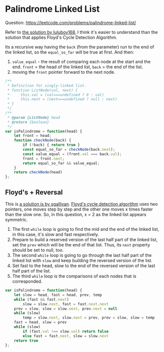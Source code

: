 # Palindrome Linked List

Question: https://leetcode.com/problems/palindrome-linked-list/

Refer to [the solution by luluboy168](https://leetcode.com/problems/palindrome-linked-list/solutions/2466602/python-3-different-approaches-detailed-explantion-easy-understand-beginner-friendly/), I think it's easier to understand than the solution that applies Floyd's Cycle Detection Algorithm.

Its a recursive way having the `back` (from the parameter) run to the end of the linked list, so the `equal_so_far` will be true at first. And then:

1. `value_equal` - the result of comparing each node at the start and the end. `front` = the head of the linked list, `back` = the end of the list.
2. moving the `front` pointer forward to the next node.

```javascript
/**
 * Definition for singly-linked list.
 * function ListNode(val, next) {
 *     this.val = (val===undefined ? 0 : val)
 *     this.next = (next===undefined ? null : next)
 * }
 */
/**
 * @param {ListNode} head
 * @return {boolean}
 */
var isPalindrome = function(head) {
    let front = head;
    function checkNode(back) {
        if (!back) { return true }
        const equal_so_far = checkNode(back.next);
        const value_equal = (front.val === back.val);
        front = front.next;
        return equal_so_far && value_equal;
    }
    return checkNode(head)
};
```

## Floyd's + Reversal

This is [a solution is by sgallivan](https://leetcode.com/problems/palindrome-linked-list/solutions/1137027/js-python-java-c-easy-floyd-s-reversal-solution-w-explanation/). [Floyd's cycle detection algorithm](https://en.wikipedia.org/wiki/Cycle_detection#Floyd's_tortoise_and_hare) uses two pointers, one moves step by step and the other one moves x times faster than the slow one. So, in this question, x = 2 as the linked list appears symmetric.

1. The first `while` loop is going to find the mid and the end of the linked list, in this case, it's slow and fast respectively.
2. Prepare to build a reserved version of the last half part of the linked list, set the `prev` which will be the end of that list. Thus, its `next` property should be set to null, too.
3. The second `while` loop is going to go through the last half part of the linked list with `slow` and keep building the reversed version of the list.
4. Set fast to the head, slow to the end of the reversed version of the last half part of the list.
5. The third `while` loop is the comparisons of each nodes that is corresponded.

```javascript
var isPalindrome = function(head) {
    let slow = head, fast = head, prev, temp
    while (fast && fast.next)
        slow = slow.next, fast = fast.next.next
    prev = slow, slow = slow.next, prev.next = null
    while (slow)
        temp = slow.next, slow.next = prev, prev = slow, slow = temp
    fast = head, slow = prev
    while (slow)
        if (fast.val !== slow.val) return false
        else fast = fast.next, slow = slow.next
    return true
};
```
